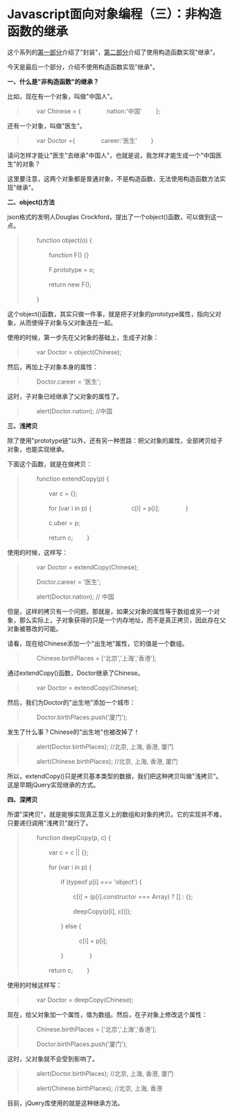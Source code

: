 # Javascript面向对象编程（三）：非构造函数的继承

这个系列的[第一部分](http://www.ruanyifeng.com/blog/2010/05/object-oriented_javascript_encapsulation.html)介绍了"封装"，[第二部分](http://www.ruanyifeng.com/blog/2010/05/object-oriented_javascript_inheritance.html)介绍了使用构造函数实现"继承"。

今天是最后一个部分，介绍不使用构造函数实现"继承"。

**一、什么是"非构造函数"的继承？**

比如，现在有一个对象，叫做"中国人"。

> 　　var Chinese = {
> 　　　　nation:'中国'
> 　　};

还有一个对象，叫做"医生"。

> 　　var Doctor ={
> 　　　　career:'医生'
> 　　}

请问怎样才能让"医生"去继承"中国人"，也就是说，我怎样才能生成一个"中国医生"的对象？

这里要注意，这两个对象都是普通对象，不是构造函数，无法使用构造函数方法实现"继承"。

**二、object()方法**

json格式的发明人Douglas Crockford，提出了一个object()函数，可以做到这一点。

> 　　function object(o) {
>
> 　　　　function F() {}
>
> 　　　　F.prototype = o;
>
> 　　　　return new F();
>
> 　　}

这个object()函数，其实只做一件事，就是把子对象的prototype属性，指向父对象，从而使得子对象与父对象连在一起。

使用的时候，第一步先在父对象的基础上，生成子对象：

> 　　var Doctor = object(Chinese);

然后，再加上子对象本身的属性：

> 　　Doctor.career = '医生';

这时，子对象已经继承了父对象的属性了。

> 　　alert(Doctor.nation); //中国

**三、浅拷贝**

除了使用"prototype链"以外，还有另一种思路：把父对象的属性，全部拷贝给子对象，也能实现继承。

下面这个函数，就是在做拷贝：

> 　　function extendCopy(p) {
>
> 　　　　var c = {};
>
> 　　　　for (var i in p) { 
> 　　　　　　c[i] = p[i];
> 　　　　}
>
> 　　　　c.uber = p;
>
> 　　　　return c;
> 　　}

使用的时候，这样写：

> 　　var Doctor = extendCopy(Chinese);
>
> 　　Doctor.career = '医生';
>
> 　　alert(Doctor.nation); // 中国

但是，这样的拷贝有一个问题。那就是，如果父对象的属性等于数组或另一个对象，那么实际上，子对象获得的只是一个内存地址，而不是真正拷贝，因此存在父对象被篡改的可能。

请看，现在给Chinese添加一个"出生地"属性，它的值是一个数组。

> 　　Chinese.birthPlaces = ['北京','上海','香港'];

通过extendCopy()函数，Doctor继承了Chinese。

> 　　var Doctor = extendCopy(Chinese);

然后，我们为Doctor的"出生地"添加一个城市：

> 　　Doctor.birthPlaces.push('厦门');

发生了什么事？Chinese的"出生地"也被改掉了！

> 　　alert(Doctor.birthPlaces); //北京, 上海, 香港, 厦门
>
> 　　alert(Chinese.birthPlaces); //北京, 上海, 香港, 厦门

所以，extendCopy()只是拷贝基本类型的数据，我们把这种拷贝叫做"浅拷贝"。这是早期jQuery实现继承的方式。

**四、深拷贝**

所谓"深拷贝"，就是能够实现真正意义上的数组和对象的拷贝。它的实现并不难，只要递归调用"浅拷贝"就行了。

> 　　function deepCopy(p, c) {
>
> 　　　　var c = c || {};
>
> 　　　　for (var i in p) {
>
> 　　　　　　if (typeof p[i] === 'object') {
>
> 　　　　　　　　c[i] = (p[i].constructor === Array) ? [] : {};
>
> 　　　　　　　　deepCopy(p[i], c[i]);
>
> 　　　　　　} else {
>
> 　　　　　　　　　c[i] = p[i];
>
> 　　　　　　}
> 　　　　}
>
> 　　　　return c;
> 　　}

使用的时候这样写：

> 　　var Doctor = deepCopy(Chinese);

现在，给父对象加一个属性，值为数组。然后，在子对象上修改这个属性：

> 　　Chinese.birthPlaces = ['北京','上海','香港'];
>
> 　　Doctor.birthPlaces.push('厦门');

这时，父对象就不会受到影响了。

> 　　alert(Doctor.birthPlaces); //北京, 上海, 香港, 厦门
>
> 　　alert(Chinese.birthPlaces); //北京, 上海, 香港

目前，jQuery库使用的就是这种继承方法。
